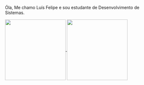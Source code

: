 Óla, Me chamo Luís Felipe e sou estudante de Desenvolvimento de Sistemas.

<a href="https://github.com/IamLiper/github-readme-stats">
  <img height=200 align="center" src="https://github-readme-stats.vercel.app/api?username=IamLiper&theme=algolia" />
</a>
<a href="https://github.com/IamLiper/convoychat">
  <img height=200 align="center" src="https://github-readme-stats.vercel.app/api/top-langs?username=IamLiper&layout=compact&langs_count=8&card_width=300&theme=algolia" />
</a>
